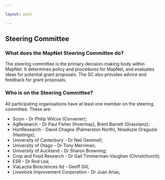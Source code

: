 ```yaml
---

layout: post

---
```


## Steering Committee

### What does the MapNet Steering Committee do?

The steering committee is the primary decision-making body within MapNet. It determines policy and procedures for MapNet, and evaluates ideas for potential grant proposals. The SC also provides advice and feedback for grant proposals.

### Who is on the Steering Committee?

All participating organisations have at least one member on the steering committee. These are:

-   Scion - Dr Philip Wilcox (Convener);
-   AgResearch - Dr Paul Fisher (Invermay), Brent Barrett (Grasslanz);
-   HortResearch - David Chagne (Palmerston North), Nnadozie Oraguzie (Hastings);
-   University of Canterbury - Dr Neil Gemmell;
-   University of Otago - Dr Tony Merriman;
-   University of Auckland - Dr Sharon Browning;
-   Crop and Food Research - Dr Gail Timmerman-Vaughan (Christchurch);
-   ESR - Dr Rod Lea;
-   ViaLactia Biosciences ltd - Geoff Gill;
-   Livestock Improvement Corporation - Dr Juan Arias;

